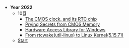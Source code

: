* **Year 2022**
  * 10월
    * [The CMOS clock, and its RTC chip](2022/10/2022-10-01-cmos_rtc.md)
    * [Prying Secrets from CMOS Memory](2022/10/2022-10-03-prying_secrets_from_cmos)
    * [Hardware Access Library for Windows](2022/10/2022-10-04-hardware_access_library_for_Windows.md)
    * [From rtcwake(util-linux) to Linux Kernel(5.15.71)](2022/10/2022-10-04-rtcwake.md)
  * [Start](2022/09/2022-09-17-start.md)

